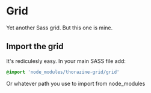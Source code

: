 # Grid
Yet another Sass grid. But this one is mine.

## Import the grid
It's rediculesly easy. In your main SASS file add:

``` sass
@import 'node_modules/thorazine-grid/grid'
```

Or whatever path you use to import from node_modules
